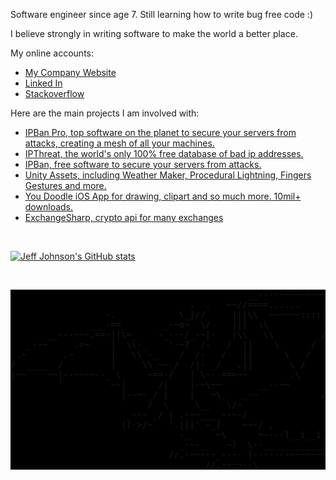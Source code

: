<p>Software engineer since age 7. Still learning how to write bug free code :)</p>
<p>I believe strongly in writing software to make the world a better place.</p>
<p>My online accounts:</p>
<ul>
  <li><a href='https://www.digitalruby.com'>My Company Website</a></li>
  <li><a href='https://www.linkedin.com/in/jjxtra/'>Linked In</a></li>
  <li><a href='https://stackoverflow.com/users/56079/jjxtra'>Stackoverflow</a></li>
</ul>
<p>Here are the main projects I am involved with:</p>
<ul>
<li><a href='https://ipban.com'>IPBan Pro, top software on the planet to secure your servers from attacks, creating a mesh of all your machines.</a></li>
<li><a href='https://ipthreat.net'>IPThreat, the world's only 100% free database of bad ip addresses.</a></li>
<li><a href='https://github.com/DigitalRuby/IPBan'>IPBan, free software to secure your servers from attacks.</a></li>
<li><a href='https://assetstore.unity.com/publishers/11088'>Unity Assets, including Weather Maker, Procedural Lightning, Fingers Gestures and more.</a></li>
<li><a href='https://apps.apple.com/us/app/you-doodle-draw-on-photos/id517871755'>You Doodle iOS App for drawing, clipart and so much more. 10mil+ downloads.</a></li>
<li><a href='https://github.com/DigitalRuby/ExchangeSharp'>ExchangeSharp, crypto api for many exchanges</a></li>
</ul>
<br/>

[![Jeff Johnson's GitHub stats](https://github-readme-stats.vercel.app/api?username=jjxtra&theme=dark#gh-dark-mode-only)](https://github.com/jjxtra/github-readme-stats)

<br/>
<pre style='background-color: #000000;'>
                                             __----~~~~~~~~~~~------___
                                  .  .   ~~//====......          __--~ ~~
                  -.            \_|//     |||\\  ~~~~~~::::... /~
               ___-==_       _-~o~  \/    |||  \\            _/~~-
       __---~~~.==~||\=_    -_--~/_-~|-   |\\   \\        _/~
   _-~~     .=~    |  \\-_    '-~7  /-   /  ||    \      /
 .~       .~       |   \\ -_    /  /-   /   ||      \   /
/  ____  /         |     \\ ~-_/  /|- _/   .||       \ /
|~~    ~~|--~~~~--_ \     ~==-/   | \~--===~~        .\
         '         ~-|      /|    |-~\~~       __--~~
                     |-~~-_/ |    |   ~\_   _-~            /\
                          /  \     \__   \/~                \__
                      _--~ _/ | .-~~____--~-/                  ~~==.
                     ((->/~   '.|||' -_|    ~~-/ ,              . _||
                                -_     ~\      ~~---l__i__i__i--~~_/
                                _-~-__   ~)  \--______________--~~
                              //.-~~~-~_--~- |-------~~~~~~~~
                                     //.-~~~--\
</pre>
